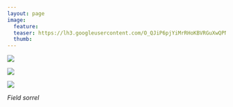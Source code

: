```yaml
---
layout: page
image:
  feature:
  teaser: https://lh3.googleusercontent.com/O_QJiP6pjYiMrRHoKBVRGuXwQPN_98c1tEnVgZ5dYt0=w245
  thumb:
---
```


[![](https://lh3.googleusercontent.com/YXYucjs8PO4_nLVkFyImn1T28uoXnKhQWRCqw1jkRJ8=w800)](https://lh3.googleusercontent.com/YXYucjs8PO4_nLVkFyImn1T28uoXnKhQWRCqw1jkRJ8=s0)

[![](https://lh3.googleusercontent.com/xEN9q81nFWGeoqgUEETrHWfMPuWOC7kElwQ4bRP340w=w800)](https://lh3.googleusercontent.com/xEN9q81nFWGeoqgUEETrHWfMPuWOC7kElwQ4bRP340w=s0)

[![](https://lh3.googleusercontent.com/i3zw7XUgYJ-U43HIZXV77FeqhLa6LGVKvBv8fxOmaVU=w800)](https://lh3.googleusercontent.com/i3zw7XUgYJ-U43HIZXV77FeqhLa6LGVKvBv8fxOmaVU=s0)

*Field sorrel*
